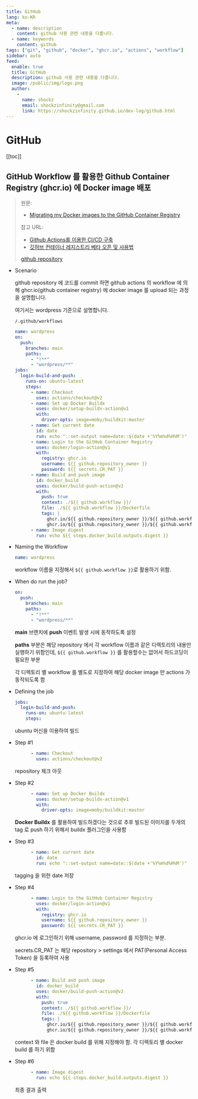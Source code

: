 ```yaml
---
title: GitHub
lang: ko-KR
meta:
  - name: description
    content: github 사용 관련 내용을 다룹니다.
  - name: keywords
    content: github
tags: ["git", "github", "docker", "ghcr.io", "actions", "workflow"]
sidebar: auto
feed:
  enable: true
  title: GitHub
  description: github 사용 관련 내용을 다룹니다.
  image: /public/img/logo.png
  author:
    -
      name: shockz
      email: shockzinfinity@gmail.com
      link: https://shockzinfinity.github.io/dev-log/github.html
---
```


# GitHub

<TagLinks />

[[toc]]

## GitHub Workflow 를 활용한 Github Container Registry (ghcr.io) 에 Docker image 배포
> 원문:
> - [Migrating my Docker images to the GitHub Container Registry](https://www.mediaglasses.blog/2020/09/27/migrating-my-docker-images-to-the-github-container-registry/)
> 
> 참고 URL:
> - [Github Actions를 이용한 CI/CD 구축](https://velog.io/@chrishan/Github-Actions%EB%A5%BC-%EC%9D%B4%EC%9A%A9%ED%95%9C-CICD)  
> - [깃허브 컨테이너 레지스트리 베타 오픈 및 사용법](https://www.44bits.io/ko/post/news--github-container-registry-beta-release)
>
> [github repository](https://github.com/shockzinfinity/docker-build)

- Scenario

  github repository 에 코드를 commit 하면 github actions 의 workflow 에 의해 ghcr.io(github container registry) 에 docker image 를 upload 되는 과정을 설명합니다.

  여기서는 wordpress 기준으로 설명합니다.

  `/.github/workflows`
  ```yaml
  name: wordpress
  on:
    push:
      branches: main
      paths:
        - "!**"
        - "wordpress/**"
  jobs:
    login-build-and-push:
      runs-on: ubuntu-latest
      steps:
        - name: Checkout
          uses: actions/checkout@v2
        - name: Set up Docker Buildx
          uses: docker/setup-buildx-action@v1
          with:
            driver-opts: image=moby/buildkit:master
        - name: Get current date
          id: date
          run: echo "::set-output name=date::$(date +'%Y%m%d%H%M')"
        - name: Login to the GitHub Container Registry
          uses: docker/login-action@v1
          with:
            registry: ghcr.io
            username: ${{ github.repository_owner }}
            password: ${{ secrets.CR_PAT }}
        - name: Build and push image
          id: docker_build
          uses: docker/build-push-action@v2
          with:
            push: true
            context: ./${{ github.workflow }}/
            file: ./${{ github.workflow }}/Dockerfile
            tags: |
              ghcr.io/${{ github.repository_owner }}/${{ github.workflow }}:latest
              ghcr.io/${{ github.repository_owner }}/${{ github.workflow }}:${{ steps.date.outputs.date }}
        - name: Image digest
          run: echo ${{ steps.docker_build.outputs.digest }}
  ```

- Naming the Workflow

  ```yaml
  name: wordpress
  ```

  workflow 이름을 지정해서 `${{ github.workflow }}`로 활용하기 위함.

- When do run the job?

  ```yaml
  on:
    push:
      branches: main
      paths:
        - "!**"
        - "wordpress/**"
  ```

  **main** 브랜치에 **push** 이벤트 발생 시에 동작하도록 설정

  **paths** 부분은 해당 repository 에서 각 workflow 이름과 같은 디렉토리의 내용만 실행하기 위함인데, `${{ github.workflow }}` 를 활용할수는 없어서 하드코딩이 필요한 부분

  각 디렉토리 별 workflow 를 별도로 지정하여 해당 docker image 만 actions 가 동작되도록 함

- Defining the job

  ```yaml
  jobs:
    login-build-and-push:
      runs-on: ubuntu-latest
      steps:
  ```

  ubuntu 머신을 이용하여 빌드

- Step #1

  ```yaml
        - name: Checkout
          uses: actions/checkout@v2
  ```

  repository 체크 아웃

- Step #2

  ```yaml
        - name: Set up Docker Buildx
          uses: docker/setup-buildx-action@v1
          with:
            driver-opts: image=moby/buildkit:master
  ```

  **Docker Buildx** 를 활용하여 빌드하겠다는 것으로 추후 빌드된 이미지를 두개의 tag 로 push 하기 위해서 buildx 플러그인을 사용함

- Step #3

  ```yaml
        - name: Get current date
          id: date
          run: echo "::set-output name=date::$(date +'%Y%m%d%H%M')"
  ```

  tagging 을 위한 date 저장

- Step #4

  ```yaml
        - name: Login to the GitHub Container Registry
          uses: docker/login-action@v1
          with:
            registry: ghcr.io
            username: ${{ github.repository_owner }}
            password: ${{ secrets.CR_PAT }}
  ```

  ghcr.io 에 로그인하기 위해 username, password 를 지정하는 부분.

  secrets.CR_PAT 는 해당 repository > settings 에서 PAT(Personal Access Token) 을 등록하여 사용

- Step #5

  ```yaml
        - name: Build and push image
          id: docker_build
          uses: docker/build-push-action@v2
          with:
            push: true
            context: ./${{ github.workflow }}/
            file: ./${{ github.workflow }}/Dockerfile
            tags: |
              ghcr.io/${{ github.repository_owner }}/${{ github.workflow }}:latest
              ghcr.io/${{ github.repository_owner }}/${{ github.workflow }}:${{ steps.date.outputs.date }}
  ```

  context 와 file 은 docker build 를 위해 지정해야 함. 각 디렉토리 별 docker build 를 하기 위함

- Step #6

  ```yaml
        - name: Image digest
          run: echo ${{ steps.docker_build.outputs.digest }}
  ```

  최종 결과 출력

